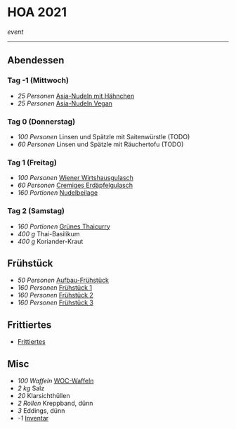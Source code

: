 # HOA 2021

*event*

---

## Abendessen

### Tag -1 (Mittwoch)

- *25 Personen* [Asia-Nudeln mit Hähnchen](./Asia_Nudeln_mit_Haehnchen.md)
- *25 Personen* [Asia-Nudeln Vegan](./Asia_Nudeln_Vegan.md)

### Tag 0 (Donnerstag)

- *100 Personen* Linsen und Spätzle mit Saitenwürstle (TODO)
- *60 Personen* Linsen und Spätzle mit Räuchertofu (TODO)

### Tag 1 (Freitag)

- *100 Personen* [Wiener Wirtshausgulasch](./Wiener_Wirtshausgulasch.md)
- *60 Personen* [Cremiges Erdäpfelgulasch](./Cremiges_Erdaepfelgulasch.md)
- *160 Portionen* [Nudelbeilage](./Nudelbeilage.md)

### Tag 2 (Samstag)

- *160 Portionen* [Grünes Thaicurry](Gruenes_Thaicurry.md)
- *400 g* Thai-Basilikum
- *400 g* Koriander-Kraut

## Frühstück

- *50 Personen* [Aufbau-Frühstück](Fruehstueck.md)
- *160 Personen* [Frühstück 1](./Fruehstueck_1.md)
- *160 Personen* [Frühstück 2](./Fruehstueck_2.md)
- *160 Personen* [Frühstück 3](./Fruehstueck_3.md)

## Frittiertes

- [Frittiertes](./Frittiertes.md)

## Misc

- *100 Waffeln* [WOC-Waffeln](./WOC_Waffeln.md)
- *2 kg* Salz
- *20* Klarsichthüllen
- *2 Rollen* Kreppband, dünn
- *3* Eddings, dünn
- *-1* [Inventar](./Inventar.md)
